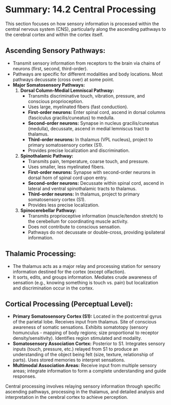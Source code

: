 # Summary: 14.2 Central Processing

This section focuses on how sensory information is processed within the central nervous system (CNS), particularly along the ascending pathways to the cerebral cortex and within the cortex itself.

## Ascending Sensory Pathways:

*   Transmit sensory information from receptors to the brain via chains of neurons (first, second, third-order).
*   Pathways are specific for different modalities and body locations. Most pathways decussate (cross over) at some point.
*   **Major Somatosensory Pathways:**
    1.  **Dorsal Column-Medial Lemniscal Pathway:**
        *   Transmits discriminative touch, vibration, pressure, and conscious proprioception.
        *   Uses large, myelinated fibers (fast conduction).
        *   **First-order neurons:** Enter spinal cord, ascend in dorsal columns (fasciculus gracilis/cuneatus) to medulla.
        *   **Second-order neurons:** Synapse in nucleus gracilis/cuneatus (medulla), decussate, ascend in medial lemniscus tract to thalamus.
        *   **Third-order neurons:** In thalamus (VPL nucleus), project to primary somatosensory cortex (S1).
        *   Provides precise localization and discrimination.
    2.  **Spinothalamic Pathway:**
        *   Transmits pain, temperature, coarse touch, and pressure.
        *   Uses smaller, less myelinated fibers.
        *   **First-order neurons:** Synapse with second-order neurons in dorsal horn of spinal cord upon entry.
        *   **Second-order neurons:** Decussate within spinal cord, ascend in lateral and ventral spinothalamic tracts to thalamus.
        *   **Third-order neurons:** In thalamus, project to primary somatosensory cortex (S1).
        *   Provides less precise localization.
    3.  **Spinocerebellar Pathway:**
        *   Transmits proprioceptive information (muscle/tendon stretch) to the cerebellum for coordinating muscle activity.
        *   Does not contribute to conscious sensation.
        *   Pathways do not decussate or double-cross, providing ipsilateral information.

## Thalamic Processing:

*   The thalamus acts as a major relay and processing station for sensory information destined for the cortex (except olfaction).
*   It sorts, edits, and groups information. Mediates crude awareness of sensation (e.g., knowing something is touch vs. pain) but localization and discrimination occur in the cortex.

## Cortical Processing (Perceptual Level):

*   **Primary Somatosensory Cortex (S1):** Located in the postcentral gyrus of the parietal lobe. Receives input from thalamus. Site of conscious awareness of somatic sensations. Exhibits somatotopy (sensory homunculus - mapping of body regions; size proportional to receptor density/sensitivity). Identifies region stimulated and modality.
*   **Somatosensory Association Cortex:** Posterior to S1. Integrates sensory inputs (touch, pressure, etc.) relayed from S1 to produce an understanding of the object being felt (size, texture, relationship of parts). Uses stored memories to interpret sensations.
*   **Multimodal Association Areas:** Receive input from multiple sensory areas; integrate information to form a complete understanding and guide responses.

Central processing involves relaying sensory information through specific ascending pathways, processing in the thalamus, and detailed analysis and interpretation in the cerebral cortex to achieve perception.

